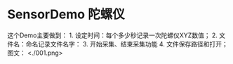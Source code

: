 # SensorDemo 陀螺仪
这个Demo主要做到：
    1. 设定时间：每个多少秒记录一次陀螺仪XYZ数值；
    2. 文件名：命名记录文件名字：
    3. 开始采集、结束采集功能
    4. 文件保存路径和打开；
图文：
<./001.png>
